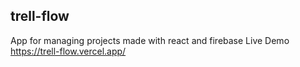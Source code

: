 ## trell-flow
App for managing projects made with react and firebase
Live Demo https://trell-flow.vercel.app/
